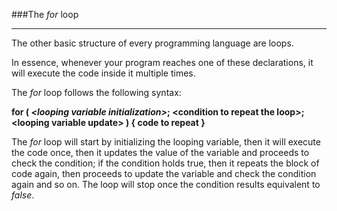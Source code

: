 ###The *for* loop
***

The other basic structure of every programming language are loops.

In essence, whenever your program reaches one of these declarations, it will execute the code inside it multiple times.

The *for* loop follows the following syntax:

**for ( *\<looping variable initialization>*; \<condition to repeat the loop>; \<looping variable update> )
{
code to repeat
}**

The *for* loop will start by initializing the looping variable, then it will execute the code once,
then it updates the value of the variable and proceeds to check the condition; if the
condition holds true, then it repeats the block of code again, then proceeds to update
the variable and check the condition again and so on.
The loop will stop once the condition results equivalent to *false*.
